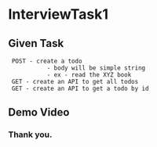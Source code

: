 # InterviewTask1

## Given Task

```
 POST - create a todo
           - body will be simple string
           - ex - read the XYZ book
 GET - create an API to get all todos
 GET - create an API to get a todo by id

```

## Demo Video




### Thank you.
